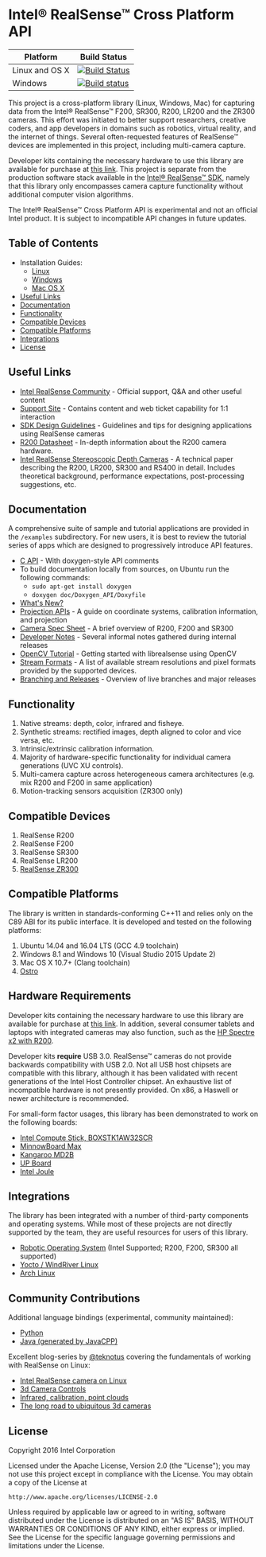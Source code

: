 # Intel® RealSense™ Cross Platform API

Platform | Build Status |
-------- | ------------ |
Linux and OS X | [![Build Status](https://travis-ci.org/IntelRealSense/librealsense.svg?branch=master)](https://travis-ci.org/IntelRealSense/librealsense) |
Windows | [![Build status](https://ci.appveyor.com/api/projects/status/6u04bgmpwfejpgo8?svg=true)](https://ci.appveyor.com/project/dorodnic/librealsense) |

This project is a cross-platform library (Linux, Windows, Mac) for capturing data from the Intel® RealSense™ F200, SR300, R200, LR200 and the ZR300 cameras. This effort was initiated to better support researchers, creative coders, and app developers in domains such as robotics, virtual reality, and the internet of things. Several often-requested features of RealSense™ devices are implemented in this project, including multi-camera capture.

Developer kits containing the necessary hardware to use this library are available for purchase at [this link](http://click.intel.com/realsense.html). This project is separate from the production software stack available in the [Intel® RealSense™ SDK](https://software.intel.com/en-us/intel-realsense-sdk), namely that this library only encompasses camera capture functionality without additional computer vision algorithms.

The Intel® RealSense™ Cross Platform API is experimental and not an official Intel product. It is subject to incompatible API changes in future updates.

## Table of Contents
* Installation Guides:
  * [Linux](./doc/installation.md)
  * [Windows](./doc/installation_windows.md)
  * [Mac OS X](./doc/installation_osx.md)
* [Useful Links](#useful-links)
* [Documentation](#documentation)
* [Functionality](#functionality)
* [Compatible Devices](#compatible-devices)
* [Compatible Platforms](#compatible-platforms)
* [Integrations](#integrations)
* [License](#license)

## Useful Links
* [Intel RealSense Community](https://communities.intel.com/community/tech/realsense) - Official support, Q&A and other useful content
* [Support Site](http://www.intel.com/content/www/us/en/support/emerging-technologies/intel-realsense-technology.html) - Contains content and web ticket capability for 1:1 interaction
* [SDK Design Guidelines](http://www.mouser.com/pdfdocs/intel-realsense-sdk-design-r200.pdf) - Guidelines and tips for designing applications using RealSense cameras
* [R200 Datasheet](http://www.mouser.com/pdfdocs/intel_realsense_camera_r200.pdf) - In-depth information about the R200 camera hardware.
* [Intel RealSense Stereoscopic Depth Cameras](https://arxiv.org/abs/1705.05548) - A technical paper describing the R200, LR200, SR300 and RS400 in detail. Includes theoretical background, performance expectations, post-processing suggestions, etc.  

## Documentation

A comprehensive suite of sample and tutorial applications are provided in the `/examples` subdirectory. For new users, it is best to review the tutorial series of apps which are designed to progressively introduce API features.

  * [C API](./include/librealsense/rs.h) - With doxygen-style API comments
  * To build documentation locally from sources, on Ubuntu run the following commands:
    * `sudo apt-get install doxygen`
    * `doxygen doc/Doxygen_API/Doxyfile`
  * [What's New?](./doc/whats_new.md)
  * [Projection APIs](./doc/projection.md) - A guide on coordinate systems, calibration information, and projection
  * [Camera Spec Sheet](./doc/camera_specs.md) - A brief overview of R200, F200 and SR300
  * [Developer Notes](./doc/dev_log.md) - Several informal notes gathered during internal releases
  * [OpenCV Tutorial](./doc/stepbystep/getting_started_with_openCV.md) - Getting started with librealsense using OpenCV
  * [Stream Formats](./doc/supported_video_formats.pdf) - A list of available stream resolutions and pixel formats provided by the supported devices.
  * [Branching and Releases](./doc/branching.md) - Overview of live branches and major releases

## Functionality

1. Native streams: depth, color, infrared and fisheye.
2. Synthetic streams: rectified images, depth aligned to color and vice versa, etc.
3. Intrinsic/extrinsic calibration information.
4. Majority of hardware-specific functionality for individual camera generations (UVC XU controls).
5. Multi-camera capture across heterogeneous camera architectures (e.g. mix R200 and F200 in same application)
6. Motion-tracking sensors acquisition (ZR300 only)

## Compatible Devices

1. RealSense R200
2. RealSense F200
3. RealSense SR300
4. RealSense LR200
5. [RealSense ZR300](https://newsroom.intel.com/chip-shots/intel-announces-tools-realsense-technology-development/)

## Compatible Platforms

The library is written in standards-conforming C++11 and relies only on the C89 ABI for its public interface. It is developed and tested on the following platforms:

1. Ubuntu 14.04 and 16.04 LTS (GCC 4.9 toolchain)
2. Windows 8.1 and Windows 10 (Visual Studio 2015 Update 2)
3. Mac OS X 10.7+ (Clang toolchain)
4. [Ostro](https://ostroproject.org/)

## Hardware Requirements
Developer kits containing the necessary hardware to use this library are available for purchase at [this link](http://click.intel.com/realsense.html). In addition, several consumer tablets and laptops with integrated cameras may also function, such as the [HP Spectre x2 with R200](http://store.hp.com/us/en/ContentView?storeId=10151&langId=-1&catalogId=10051&eSpotName=new-detachable).

Developer kits **require** USB 3.0. RealSense™ cameras do not provide backwards compatibility with USB 2.0. Not all USB host chipsets are compatible with this library, although it has been validated with recent generations of the Intel Host Controller chipset. An exhaustive list of incompatible hardware is not presently provided. On x86, a Haswell or newer architecture is recommended.

For small-form factor usages, this library has been demonstrated to work on the following boards:
  * [Intel Compute Stick, BOXSTK1AW32SCR](http://www.amazon.com/Intel-Compute-BOXSTK1AW32SCR-Windows-32-bit/dp/B01ASB0DJ8)
  * [MinnowBoard Max](http://minnowboard.org)
  * [Kangaroo MD2B](http://www.amazon.com/Kangaroo-MD2B-Mobile-Desktop-Computer/dp/B017J20D8U)
  * [UP Board](http://www.up-board.org/kickstarter/up-intel-realsense-technology/)
  * [Intel Joule](https://newsroom.intel.com/chip-shots/make-amazing-things-happen-iot-entrepreneurship-intel-joule/)

## Integrations

The library has been integrated with a number of third-party components and operating systems. While most of these projects are not directly supported by the team, they are useful resources for users of this library.

  * [Robotic Operating System](https://github.com/intel-ros/realsense) (Intel Supported; R200, F200, SR300 all supported)
  * [Yocto / WindRiver Linux](https://github.com/IntelRealSense/meta-intel-librealsense)
  * [Arch Linux](https://aur.archlinux.org/packages/librealsense/)

## Community Contributions

Additional language bindings (experimental, community maintained):
  * [Python](https://github.com/toinsson/pyrealsense)
  * [Java (generated by JavaCPP)](https://github.com/poqudrof/javacpp-presets/tree/realsense-pull)

Excellent blog-series by [@teknotus](https://github.com/teknotus) covering the fundamentals of working with RealSense on Linux:
  * [Intel RealSense camera on Linux](http://solsticlipse.com/2015/01/09/intel-real-sense-camera-on-linux.html)
  * [3d Camera Controls](http://solsticlipse.com/2015/02/10/intel-real-sense-on-linux-part-2-3d-camera-controls.html)
  * [Infrared, calibration, point clouds](http://solsticlipse.com/2015/03/31/intel-real-sense-3d-on-linux-macos.html)
  * [The long road to ubiquitous 3d cameras](http://solsticlipse.com/2016/09/26/long-road-to-ubiquitous-3d-cameras.html)

## License

Copyright 2016 Intel Corporation

Licensed under the Apache License, Version 2.0 (the "License");
you may not use this project except in compliance with the License.
You may obtain a copy of the License at

    http://www.apache.org/licenses/LICENSE-2.0

Unless required by applicable law or agreed to in writing, software
distributed under the License is distributed on an "AS IS" BASIS,
WITHOUT WARRANTIES OR CONDITIONS OF ANY KIND, either express or implied.
See the License for the specific language governing permissions and
limitations under the License.
